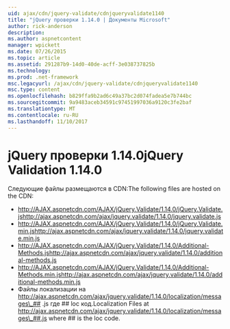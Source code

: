 ```yaml
---
uid: ajax/cdn/jquery-validate/cdnjqueryvalidate1140
title: "jQuery проверки 1.14.0 | Документы Microsoft"
author: rick-anderson
description: 
ms.author: aspnetcontent
manager: wpickett
ms.date: 07/26/2015
ms.topic: article
ms.assetid: 291287b9-14d0-40de-acff-3e038737825b
ms.technology: 
ms.prod: .net-framework
msc.legacyurl: /ajax/cdn/jquery-validate/cdnjqueryvalidate1140
msc.type: content
ms.openlocfilehash: b829ffa9b2ad6c49a37bc2d074fadea5e7b744bc
ms.sourcegitcommit: 9a9483aceb34591c97451997036a9120c3fe2baf
ms.translationtype: MT
ms.contentlocale: ru-RU
ms.lasthandoff: 11/10/2017
---
```

<a name="jquery-validation-1140"></a><span data-ttu-id="7a300-102">jQuery проверки 1.14.0</span><span class="sxs-lookup"><span data-stu-id="7a300-102">jQuery Validation 1.14.0</span></span>
====================
<span data-ttu-id="7a300-103">Следующие файлы размещаются в CDN:</span><span class="sxs-lookup"><span data-stu-id="7a300-103">The following files are hosted on the CDN:</span></span>

- <span data-ttu-id="7a300-104">http://AJAX.aspnetcdn.com/AJAX/jQuery.Validate/1.14.0/jQuery.Validate.js</span><span class="sxs-lookup"><span data-stu-id="7a300-104">http://ajax.aspnetcdn.com/ajax/jquery.validate/1.14.0/jquery.validate.js</span></span>
- <span data-ttu-id="7a300-105">http://AJAX.aspnetcdn.com/AJAX/jQuery.Validate/1.14.0/jQuery.Validate.min.js</span><span class="sxs-lookup"><span data-stu-id="7a300-105">http://ajax.aspnetcdn.com/ajax/jquery.validate/1.14.0/jquery.validate.min.js</span></span>
- <span data-ttu-id="7a300-106">http://AJAX.aspnetcdn.com/AJAX/jQuery.Validate/1.14.0/Additional-Methods.js</span><span class="sxs-lookup"><span data-stu-id="7a300-106">http://ajax.aspnetcdn.com/ajax/jquery.validate/1.14.0/additional-methods.js</span></span>
- <span data-ttu-id="7a300-107">http://AJAX.aspnetcdn.com/AJAX/jQuery.Validate/1.14.0/Additional-Methods.min.js</span><span class="sxs-lookup"><span data-stu-id="7a300-107">http://ajax.aspnetcdn.com/ajax/jquery.validate/1.14.0/additional-methods.min.js</span></span>
- <span data-ttu-id="7a300-108">Файлы локализации на http://ajax.aspnetcdn.com/ajax/jquery.validate/1.14.0/localization/messages\_## .js где ## loc код.</span><span class="sxs-lookup"><span data-stu-id="7a300-108">Localization Files at http://ajax.aspnetcdn.com/ajax/jquery.validate/1.14.0/localization/messages\_##.js where ## is the loc code.</span></span>
